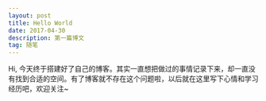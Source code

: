 ```yaml
---
layout: post
title: Hello World
date: 2017-04-30 
description: 第一篇博文
tag: 随笔
---   
```

Hi, 今天终于搭建好了自己的博客。其实一直想把做过的事情记录下来，却一直没有找到合适的空间。有了博客就不存在这个问题啦，以后就在这里写下心情和学习经历吧，欢迎关注~
